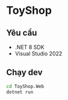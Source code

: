 ﻿# ToyShop

## Yêu cầu
- .NET 8 SDK
- Visual Studio 2022

## Chạy dev
```bash
cd ToyShop.Web
dotnet run
